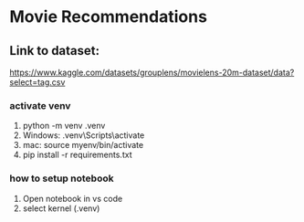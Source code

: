 # Movie Recommendations


## Link to dataset: 
https://www.kaggle.com/datasets/grouplens/movielens-20m-dataset/data?select=tag.csv 


### activate venv
1. python -m venv .venv
2. Windows: .venv\Scripts\activate
3. mac: source myenv/bin/activate
4. pip install -r requirements.txt


### how to setup notebook
1. Open notebook in vs code 
2. select kernel (.venv)